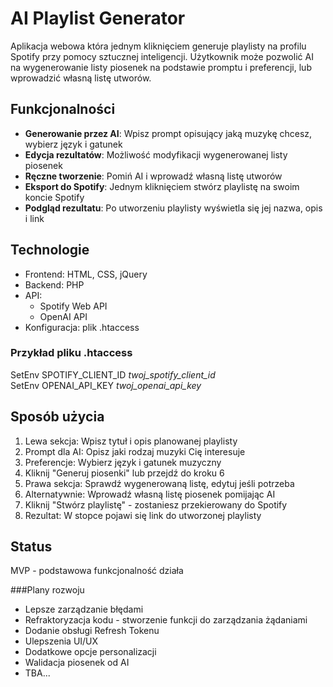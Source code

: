 # AI Playlist Generator

Aplikacja webowa która jednym kliknięciem generuje playlisty na profilu Spotify przy pomocy sztucznej inteligencji.
Użytkownik może pozwolić AI na wygenerowanie listy piosenek na podstawie promptu i preferencji, lub wprowadzić własną listę utworów.

## Funkcjonalności

- **Generowanie przez AI**: Wpisz prompt opisujący jaką muzykę chcesz, wybierz język i gatunek
- **Edycja rezultatów**: Możliwość modyfikacji wygenerowanej listy piosenek
- **Ręczne tworzenie**: Pomiń AI i wprowadź własną listę utworów
- **Eksport do Spotify**: Jednym kliknięciem stwórz playlistę na swoim koncie Spotify
- **Podgląd rezultatu**: Po utworzeniu playlisty wyświetla się jej nazwa, opis i link

## Technologie

- Frontend: HTML, CSS, jQuery
- Backend: PHP
- API: 
  - Spotify Web API
  - OpenAI API
- Konfiguracja: plik .htaccess

### Przykład pliku .htaccess
SetEnv SPOTIFY_CLIENT_ID *twoj_spotify_client_id*<br>
SetEnv OPENAI_API_KEY *twoj_openai_api_key*

## Sposób użycia
1. Lewa sekcja: Wpisz tytuł i opis planowanej playlisty
2. Prompt dla AI: Opisz jaki rodzaj muzyki Cię interesuje
3. Preferencje: Wybierz język i gatunek muzyczny
4. Kliknij "Generuj piosenki" lub przejdź do kroku 6
5. Prawa sekcja: Sprawdź wygenerowaną listę, edytuj jeśli potrzeba
6. Alternatywnie: Wprowadź własną listę piosenek pomijając AI
7. Kliknij "Stwórz playlistę" - zostaniesz przekierowany do Spotify
8. Rezultat: W stopce pojawi się link do utworzonej playlisty

## Status
MVP - podstawowa funkcjonalność działa

###Plany rozwoju
- Lepsze zarządzanie błędami
- Refraktoryzacja kodu - stworzenie funkcji do zarządzania żądaniami
- Dodanie obsługi Refresh Tokenu
- Ulepszenia UI/UX
- Dodatkowe opcje personalizacji
- Walidacja piosenek od AI
- TBA...
